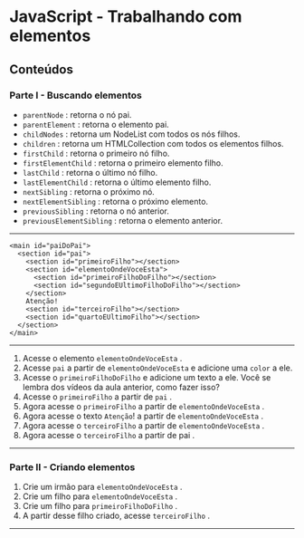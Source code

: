 # JavaScript - Trabalhando com elementos

## Conteúdos

### Parte I - Buscando elementos

* `parentNode` : retorna o nó pai.
* `parentElement` : retorna o elemento pai.
* `childNodes` : retorna um NodeList com todos os nós filhos.
* `children` : retorna um HTMLCollection com todos os elementos filhos.
* `firstChild` : retorna o primeiro nó filho.
* `firstElementChild` : retorna o primeiro elemento filho.
* `lastChild` : retorna o último nó filho.
* `lastElementChild` : retorna o último elemento filho.
* `nextSibling` : retorna o próximo nó.
* `nextElementSibling` : retorna o próximo elemento.
* `previousSibling` : retorna o nó anterior.
* `previousElementSibling` : retorna o elemento anterior.  
---

```
<main id="paiDoPai">
  <section id="pai">
    <section id="primeiroFilho"></section>
    <section id="elementoOndeVoceEsta">
      <section id="primeiroFilhoDoFilho"></section>
      <section id="segundoEUltimoFilhoDoFilho"></section>
    </section>
    Atenção!
    <section id="terceiroFilho"></section>
    <section id="quartoEUltimoFilho"></section>
  </section>
</main>
```
---
1. Acesse o elemento `elementoOndeVoceEsta` .
2. Acesse `pai` a partir de `elementoOndeVoceEsta` e adicione uma `color` a ele.
3. Acesse o `primeiroFilhoDoFilho` e adicione um texto a ele. Você se lembra dos vídeos da aula anterior, como fazer isso?
4. Acesse o `primeiroFilho` a partir de `pai` .
5. Agora acesse o `primeiroFilho` a partir de `elementoOndeVoceEsta` .
6. Agora acesse o texto `Atenção`! a partir de `elementoOndeVoceEsta` .
7. Agora acesse o `terceiroFilho` a partir de `elementoOndeVoceEsta` .
8. Agora acesse o `terceiroFilho` a partir de pai .
---
### Parte II - Criando elementos

1. Crie um irmão para `elementoOndeVoceEsta` .
2. Crie um filho para `elementoOndeVoceEsta` .
3. Crie um filho para `primeiroFilhoDoFilho` .
4. A partir desse filho criado, acesse `terceiroFilho` .
---
